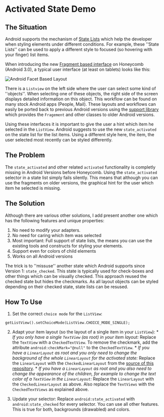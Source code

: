 Activated State Demo
===================

The Situation
-----------
Android supports the mechanism of [State Lists][1] which help the developer when
styling elements under different conditions. For example, these ''State Lists''
can be used to apply a different style to focused (so hovering with your finger)
list items. 

When introducing the new [Fragment based interface][2] on Honeycomb (Android
3.0), a typical user interface (at least on tablets) looks like this:

![Android Facet Based Layout](https://raw.github.com/theomega/ActivatedStateDemo/master/screenshot.png)

There is a `Listview` on the left side where the user can select some kind of
''objects''. When selecting one of these objects, the right side of the screen
displays detailed information on this object. This workflow can be found on many
stock Android apps (People, Mail). These layouts and workflows can easily be
ported back to previous Android versions using the [support library][3] which
provides the `Fragement` and other classes to older Android versions.

Using these interfaces it is important to give the user a hint which item he
selected in the `ListView`. Android suggests to use the new `state_activated` on
the state list for the list items. Using a different style here, the item, the
user selected most recently can be styled differently.

The Problem
-----------
The `state_activated` and other related `activated` functionality is completly
missing in Android Versions before Honeycomb. Using the `state_activated`
selector in a state list simply fails silently. This means that although you can
use the fragments on older versions, the graphical hint for the user which item
he selected is missing.

The Solution
------------
Although there are various other solutions, I add present another one which has
the following features and unique properties:

  1. No need to modify your adapters.
  2. No need for caring which item was selected
  3. Most important: Full support of state lists, the means you can use the
     existing tools and constructs for styling your elements.
  4. Support even for colors of child elements
  5. Works on all Android versions

The trick is to ''missuse'' another state which Android supports since Version
1: `state_checked`. This state is typically used for check-boxes and other
things which can be visually checked. This approach reused the checked state but
hides the checkmarks. As all layout objects can be styled depending on their
checked state, state lists can be resused.

How To Use
----------

  1. Set the correct `choice mode` for the `ListView`:

    getListView().setChoiceMode(ListView.CHOICE_MODE_SINGLE);

  2. Adapt your item layout (so the layout of a single item in your `ListView`):
    * _If you only have a single `TextView` (as root) in your item layout:_
      Replace the `TextView` with a `CheckedTextView`. To remove the checkmark,
      add the attribute `android:checkMark="@null"` to the `CheckedTextView`.
    * _If you have a `LinearLayout` as root and you only need to change the
      background of the whole `LinearLayout` for the activated state:_ Replace
      the `LinearLayout` with the `CheckedLinearLayout` from the [source of this
      repository][5].
    * _If you have a `LinearLayout` as root and you also need to change the
      appearance of the children, for example to change the text color of a
      `TextView` in the `LinearLayout`:_ Replace the `LinearLayout` with the
      `CheckedLinearLayout` as above. Also replace the `TextViews` with the
      `CheckedTextViews` as explained above.

  3. Update your selector: Replace `android:state_activated` with
     `android:state_checked` for every selector. You can use all other features.
     This is true for both, backgrounds (drawabled) and colors. 



   [1]: http://developer.android.com/guide/topics/resources/drawable-resource.html#StateList
   [2]: http://developer.android.com/guide/components/fragments.html
   [3]: http://developer.android.com/tools/extras/support-library.html
   [5]: https://github.com/theomega/ActivatedStateDemo/blob/master/src/de/dbruhn/android/activatedstatedemo/CheckedLinearLayout.java
